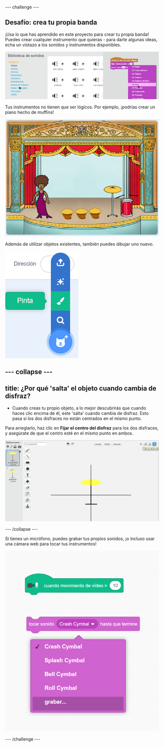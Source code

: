 --- challenge ---

## Desafío: crea tu propia banda

¡Usa lo que has aprendido en este proyecto para crear tu propia banda! Puedes crear cualquier instrumento que quieras - para darte algunas ideas, echa un vistazo a los sonidos y instrumentos disponibles.

![captura de pantalla](images/band-ideas.png)

Tus instrumentos no tienen que ser lógicos. Por ejemplo, ¡podrías crear un piano hecho de muffins!

![captura de pantalla](images/band-piano.png)

Además de utilizar objetos existentes, también puedes dibujar uno nuevo.

![captura de pantalla](images/band-draw.png)

--- collapse ---
---
title: ¿Por qué 'salta' el objeto cuando cambia de disfraz?
---

+ Cuando creas tu propio objeto, a lo mejor descubrirás que cuando haces clic encima de él, este 'salta' cuando cambia de disfraz. Esto pasa si los dos disfraces no están centrados en el mismo punto.

Para arreglarlo, haz clic en **Fijar el centro del disfraz** para los dos disfraces, y asegúrate de que el centro esté en el mismo punto en ambos.

![captura de pantalla](images/band-center.png)

--- /collapse ---

Si tienes un micrófono, puedes grabar tus propios sonidos, ¡o incluso usar una cámara web para tocar tus instrumentos!

![captura de pantalla](images/band-io.png)

--- /challenge ---